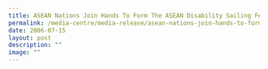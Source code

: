 ```yaml
---
title: ASEAN Nations Join Hands To Form The ASEAN Disability Sailing Federation
permalink: /media-centre/media-release/asean-nations-join-hands-to-form-the-asean-disability-sailing-federation/
date: 2006-07-15
layout: post
description: ""
image: ""
---
```

